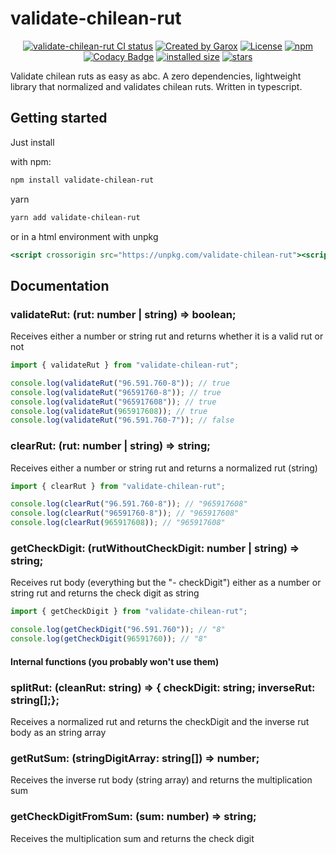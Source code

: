 # validate-chilean-rut

<p align="center">
<a href="https://github.com/Yhozen/validate-chilean-rut/actions?query=workflow=Tests"><img src="https://github.com/Yhozen/validate-chilean-rut/actions/workflows/tests.yml/badge.svg?event=pull_request" alt="validate-chilean-rut CI status" /></a>
<a href="https://garox.org/" rel="nofollow"><img src="https://img.shields.io/badge/created%20by-@Yhozen-4BBAAB.svg" alt="Created by Garox"></a>
<a href="https://opensource.org/licenses/MIT" rel="nofollow"><img src="https://img.shields.io/github/license/Yhozen/validate-chilean-rut" alt="License"></a>
<a href="https://www.npmjs.com/package/validate-chilean-rut" rel="nofollow"><img src="https://img.shields.io/npm/dw/validate-chilean-rut.svg" alt="npm"></a>
<a href="https://www.codacy.com/gh/Yhozen/validate-chilean-rut/dashboard?utm_content=Yhozen/validate-chilean-rut&utm_campaign=Badge_Grade"> <img   src="https://app.codacy.com/project/badge/Grade/6d5b9852715b44dd8479e5e0ad1e1678"  alt="Codacy Badge"></a>
<a href="https://packagephobia.com/result?p=validate-chilean-rut"><img src="https://badgen.net/packagephobia/install/validate-chilean-rut" alt="installed size"></a>
<a href="https://www.npmjs.com/package/validate-chilean-rut" rel="nofollow"><img src="https://img.shields.io/github/stars/Yhozen/validate-chilean-rut" alt="stars"></a>

</p>

Validate chilean ruts as easy as abc. A zero dependencies, lightweight library that normalized and validates chilean ruts. Written in typescript.

## Getting started

Just install

with npm:

```bash
npm install validate-chilean-rut
```

yarn

```bash
yarn add validate-chilean-rut
```

or in a html environment with unpkg

```jsx
<script crossorigin src="https://unpkg.com/validate-chilean-rut"><script/>
```

## Documentation

### validateRut: (rut: number | string) => boolean;

Receives either a number or string rut and returns whether it is a valid rut or not

```ts
import { validateRut } from "validate-chilean-rut";

console.log(validateRut("96.591.760-8")); // true
console.log(validateRut("96591760-8")); // true
console.log(validateRut("965917608")); // true
console.log(validateRut(965917608)); // true
console.log(validateRut("96.591.760-7")); // false
```

### clearRut: (rut: number | string) => string;

Receives either a number or string rut and returns a normalized rut (string)

```ts
import { clearRut } from "validate-chilean-rut";

console.log(clearRut("96.591.760-8")); // "965917608"
console.log(clearRut("96591760-8")); // "965917608"
console.log(clearRut(965917608)); // "965917608"
```

### getCheckDigit: (rutWithoutCheckDigit: number | string) => string;

Receives rut body (everything but the "- checkDigit") either as a number or string rut and returns the check digit as string

```ts
import { getCheckDigit } from "validate-chilean-rut";

console.log(getCheckDigit("96.591.760")); // "8"
console.log(getCheckDigit(96591760)); // "8"
```

#### **Internal functions (you probably won't use them)**

### splitRut: (cleanRut: string) => { checkDigit: string; inverseRut: string[];};

Receives a normalized rut and returns the checkDigit and the inverse rut body as an string array

### getRutSum: (stringDigitArray: string[]) => number;

Receives the inverse rut body (string array) and returns the multiplication sum

### getCheckDigitFromSum: (sum: number) => string;

Receives the multiplication sum and returns the check digit
